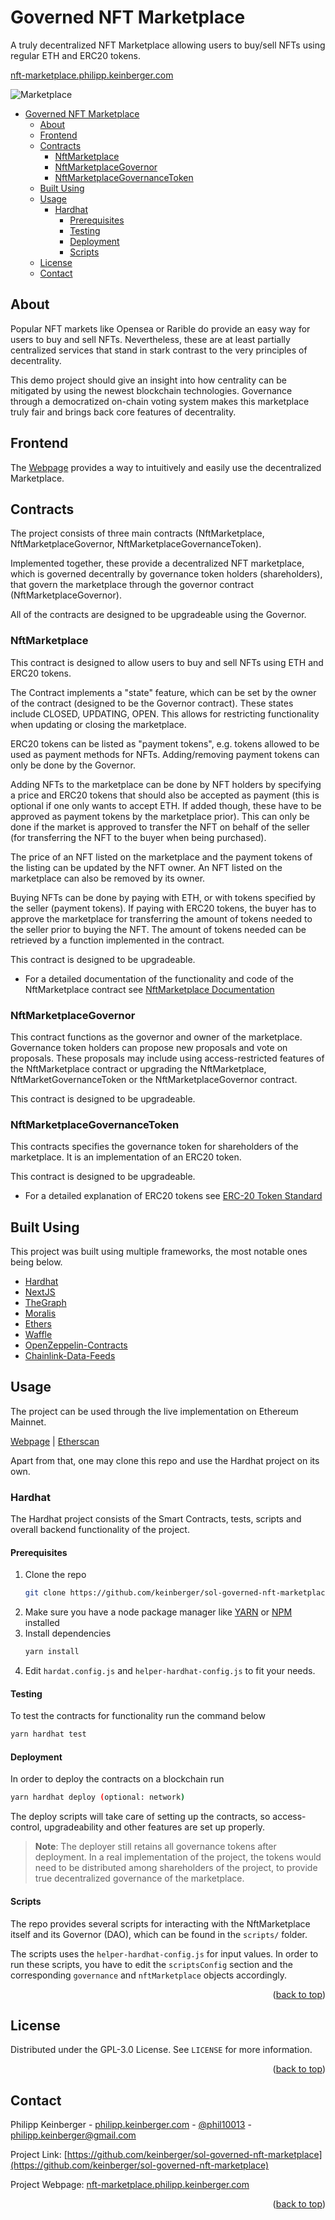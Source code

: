 # Governed NFT Marketplace

A truly decentralized NFT Marketplace allowing users to buy/sell NFTs using regular ETH and ERC20 tokens.

[nft-marketplace.philipp.keinberger.com](https://nft-marketplace.philipp.keinberger.com)

![Marketplace](github/frontpage.png)

- [Governed NFT Marketplace](#governed-nft-marketplace)
  - [About](#about)
  - [Frontend](#frontend)
  - [Contracts](#contracts)
    - [NftMarketplace](#nftmarketplace)
    - [NftMarketplaceGovernor](#nftmarketplacegovernor)
    - [NftMarketplaceGovernanceToken](#nftmarketplacegovernancetoken)
  - [Built Using](#built-using)
  - [Usage](#usage)
    - [Hardhat](#hardhat)
      - [Prerequisites](#prerequisites)
      - [Testing](#testing)
      - [Deployment](#deployment)
      - [Scripts](#scripts)
  - [License](#license)
  - [Contact](#contact)

## About

Popular NFT markets like Opensea or Rarible do provide an easy way for users to buy and sell NFTs. Nevertheless, these are at least partially centralized services that stand in stark contrast to the very principles of decentrality.

This demo project should give an insight into how centrality can be mitigated by using the newest blockchain technologies. Governance through a democratized on-chain voting system makes this marketplace truly fair and brings
back core features of decentrality.

## Frontend

The [Webpage](https://nft-marketplace.philipp.keinberger.com) provides a way to intuitively and easily use the decentralized Marketplace.

## Contracts

The project consists of three main contracts (NftMarketplace, NftMarketplaceGovernor, NftMarketplaceGovernanceToken).

Implemented together, these provide a decentralized NFT marketplace, which is governed decentrally by governance token holders (shareholders), that govern the marketplace through the governor contract (NftMarketplaceGovernor).

All of the contracts are designed to be upgradeable using the Governor.

### NftMarketplace

This contract is designed to allow users to buy and sell NFTs using ETH and ERC20 tokens.

The Contract implements a "state" feature, which can be set by the owner of the contract (designed
to be the Governor contract). These states include CLOSED, UPDATING, OPEN. This allows for restricting functionality when updating or closing the marketplace.

ERC20 tokens can be listed as "payment tokens", e.g. tokens allowed to be used as payment methods
for NFTs. Adding/removing payment tokens can only be done by the Governor.

Adding NFTs to the marketplace can be done by NFT holders by specifying a price and ERC20 tokens that should also be accepted as payment (this is optional if one only wants to accept ETH. If added though, these have to be approved as payment tokens by the marketplace prior). This can only be done if the market is approved to transfer the NFT on behalf of the seller (for transferring the NFT to the buyer when being purchased).

The price of an NFT listed on the marketplace and the payment tokens of the listing can be updated by the NFT owner. An NFT listed on the marketplace can also be removed by its owner.

Buying NFTs can be done by paying with ETH, or with tokens specified by the seller (payment tokens). If paying with ERC20 tokens, the buyer has to approve the marketplace for transferring the amount of tokens needed to the seller prior to buying the NFT. The amount of tokens needed can be retrieved by a function implemented in the contract.

This contract is designed to be upgradeable.

- For a detailed documentation of the functionality and code of the NftMarketplace contract see [NftMarketplace Documentation](./hardhat/docs/NftMarketplace.md)

### NftMarketplaceGovernor

This contract functions as the governor and owner of the marketplace. Governance token holders can propose new proposals and vote on proposals. These proposals may include using access-restricted features of the NftMarketplace contract or upgrading the NftMarketplace, NftMarketGovernanceToken or the NftMarketplaceGovernor contract.

This contract is designed to be upgradeable.

### NftMarketplaceGovernanceToken

This contracts specifies the governance token for shareholders of the marketplace. It is an implementation of an ERC20 token.

This contract is designed to be upgradeable.

- For a detailed explanation of ERC20 tokens see [ERC-20 Token Standard](https://ethereum.org/en/developers/docs/standards/tokens/erc-20/)

## Built Using

This project was built using multiple frameworks, the most notable ones being below.

- [Hardhat](https://hardhat.org/)
- [NextJS](https://nextjs.org/)
- [TheGraph](https://thegraph.com/)
- [Moralis](https://moralis.io/)
- [Ethers](https://ethers.io/)
- [Waffle](https://getwaffle.io/)
- [OpenZeppelin-Contracts](https://openzeppelin.com/contracts)
- [Chainlink-Data-Feeds](https://docs.chain.link/docs/using-chainlink-reference-contracts/)

## Usage

The project can be used through the live implementation on Ethereum Mainnet.

[Webpage](https://nft-marketplace.philipp.keinberger.com) | [Etherscan](https://etherscan.io/address/0x6a3420aadffCC20283293b58918DBEf886E13Edf)

Apart from that, one may clone this repo and use the Hardhat project on its own.

### Hardhat

The Hardhat project consists of the Smart Contracts, tests, scripts and overall backend functionality of the project.

#### Prerequisites

1. Clone the repo
   ```sh
   git clone https://github.com/keinberger/sol-governed-nft-marketplace
   ```
2. Make sure you have a node package manager like [YARN](https://yarnpkg.com/) or [NPM](https://docs.npmjs.com/downloading-and-installing-node-js-and-npm) installed
3. Install dependencies
   ```sh
   yarn install
   ```
4. Edit `hardat.config.js` and `helper-hardhat-config.js` to fit your needs.

#### Testing

To test the contracts for functionality run the command below

```sh
yarn hardhat test
```

#### Deployment

In order to deploy the contracts on a blockchain run

```sh
yarn hardhat deploy (optional: network)
```

The deploy scripts will take care of setting up the contracts, so access-control,
upgradeability and other features are set up properly.

> **Note**: The deployer still retains all governance tokens after deployment. In a real implementation of the project, the tokens would need to be
> distributed among shareholders of the project, to provide true decentralized governance of the marketplace.

#### Scripts

The repo provides several scripts for interacting with the NftMarketplace itself and its Governor (DAO), which can be found in the `scripts/` folder.

The scripts uses the `helper-hardhat-config.js` for input values. In order to run these scripts, you have
to edit the `scriptsConfig` section and the corresponding `governance` and `nftMarketplace` objects
accordingly.

<p align="right">(<a href="#governed-nft-marketplace">back to top</a>)</p>

## License

Distributed under the GPL-3.0 License. See `LICENSE` for more information.

<p align="right">(<a href="#governed-nft-marketplace">back to top</a>)</p>

## Contact

Philipp Keinberger - [philipp.keinberger.com](https://philipp.keinberger.com) - [@phil10013](https://twitter.com/phil10013) - philipp.keinberger@gmail.com

Project Link: [https://github.com/keinberger/sol-governed-nft-marketplace](https://github.com/keinberger/sol-governed-nft-marketplace)

Project Webpage: [nft-marketplace.philipp.keinberger.com](https://nft-marketplace.philipp.keinberger.com)

<p align="right">(<a href="#governed-nft-marketplace">back to top</a>)</p>
